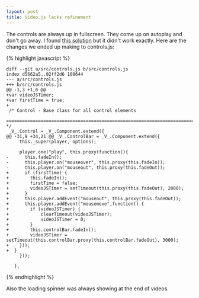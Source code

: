 ```yaml
---
layout: post
title: Video.js lacks refinement
---
```



The controls are always up in fullscreen. They come up on autoplay and don't go away. I found [this solution](http://help.videojs.com/discussions/problems/1113-control-bar-doesnt-fade-out-in-fullscreen) but it didn't work exactly. Here are the changes we ended up making to controls.js:

{% highlight javascript %}

    diff --git a/src/controls.js b/src/controls.js
    index d5662a5..02ff2d6 100644
    --- a/src/controls.js
    +++ b/src/controls.js
    @@ -1,3 +1,6 @@
    +var videoJSTimer;
    +var firstTime = true;
    +
     /* Control - Base class for all control elements
     ================================================================================ */
     _V_.Control = _V_.Component.extend({
    @@ -31,9 +34,21 @@ _V_.ControlBar = _V_.Component.extend({
         this._super(player, options);

         player.one("play", this.proxy(function(){
    -      this.fadeIn();
    -      this.player.on("mouseover", this.proxy(this.fadeIn));
    -      this.player.on("mouseout", this.proxy(this.fadeOut));
    +      if (firstTime) {
    +        this.fadeIn();
    +        firstTime = false;
    +        videoJSTimer = setTimeout(this.proxy(this.fadeOut), 2000);
    +      }
    +      this.player.addEvent("mouseout", this.proxy(this.fadeOut));
    +      this.player.addEvent("mousemove",function() {
    +        if (videoJSTimer) {
    +            clearTimeout(videoJSTimer);
    +            videoJSTimer = 0;
    +        }
    +        this.controlBar.fadeIn();
    +        videoJSTimer = setTimeout(this.controlBar.proxy(this.controlBar.fadeOut), 3000);
    +    }));
    +  }
         }));

       },

{% endhighlight %}


Also the loading spinner was always showing at the end of videos.

